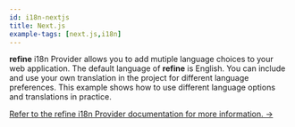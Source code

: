 ```yaml
---
id: i18n-nextjs
title: Next.js
example-tags: [next.js,i18n]
---
```


**refine** i18n Provider allows you to add mutiple language choices to your web application. The default language of **refine** is English. You can include and use your own translation in the project for different language preferences. This example shows how to use different language options and translations in practice.

[Refer to the refine i18n Provider documentation for more information. →](/docs/api-reference/core/providers/i18n-provider/)

<CodeSandboxExample path="i18n-nextjs" />
